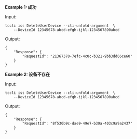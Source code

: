 **Example 1: 成功**

 

Input: 

```
tccli iss DeleteUserDevice --cli-unfold-argument  \
    --DeviceId 12345678-abcd-efgh-ijkl-1234567890abcd
```

Output: 
```
{
    "Response": {
        "RequestId": "21367370-7efc-4c0c-b321-9bb3dd66ce60"
    }
}
```

**Example 2: 设备不存在**

 

Input: 

```
tccli iss DeleteUserDevice --cli-unfold-argument  \
    --DeviceId 12345678-abcd-efgh-ijkl-1234567890abcd
```

Output: 
```
{
    "Response": {
        "RequestId": "8f530b9c-dae9-49e7-b30a-403c9a9a2437"
    }
}
```

